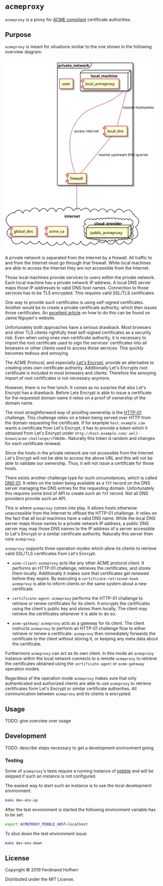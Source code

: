 # `acmeproxy`

`acmeproxy` is a proxy for [ACME
compliant](https://tools.ietf.org/html/rfc8555) certificate authorities.

## Purpose

`acmeproxy` is meant for situations similar to the one shown in the following
overview diagram:

![Overview](doc/img/overview.svg)

A private network is separated from the Internet by a firewall. All
traffic to and from the Internet must go through that firewall. While
local machines are able to access the Internet they are not accessible
from the Internet.

Those local machines provide services to users within the private
network. Each local machine has a private network IP address. A local
DNS server maps those IP addresses to valid DNS host names. Connection
to those services has to be TLS encrypted. This requires valid SSL/TLS
certificates.

One way to provide such certificates is using self-signed certificates.
Another would be to create a private certificate authority, which then
issues those certificates. An [excellent
article](https://jamielinux.com/docs/openssl-certificate-authority/index.html)
on how to do this can be found on Jamie Nguyen's website.

Unfortunately both approaches have a serious drawback. Most browsers and
other TLS clients rightfully treat self-signed certificates as
a security risk. Even when using ones own certificate authority, it is
necessary to import the root certificate used to sign the services'
certificates into all browsers or other clients used to access those
services. This quickly becomes tedious and annoying.

The ACME Protocol, and especially [Let's
Encrypt](https://letsencrypt.org/), provide an alternative to creating
ones own certificate authority. Additionally Let's Encrypts root
certificate is included in most browsers and clients. Therefore the
annoying import of root certificates is not necessary anymore.

However, there is no free lunch. It comes as no surprise that also Let's
Encrypt has a drawback. Before Lets Encrypt is able to issue
a certificate for the requested domain name it relies on a proof of
ownership of the domain name.

The most straightforward way of proofing ownership is the
[HTTP-01](https://letsencrypt.org/docs/challenge-types/) challenge. This
challenge relies on a token being served over HTTP from the domain
requesting the certificate. If for example `host.example.com` wants
a certificate from Let's Encrypt, it has to provide a token which it
obtained from Let's Encrypt under
`http://host.example.com/.well-known/acme-challenge/<TOKEN>`. Naturally
this token is random and changes for each certificate renewal.

Since the hosts in the private network are not accessible from the
Internet Let's Encrypt will not be able to access the above URL and this
will not be able to validate our ownership. Thus, it will not issue
a certificate for those hosts.

There exists another challenge type for such circumstances, which is
called [DNS-01](https://letsencrypt.org/docs/challenge-types/). It
relies on the token being available as a `TXT` record on the DNS server
managing the DNS entries for the requesting domain. Unfortunately this
requires some kind of API to create such an `TXT` record. Not all DNS
providers provide such an API.

This is where `acmeproxy` comes into play. It allows hosts otherwise
unaccessible from the Internet to offload the HTTP-01 challenge. It
relies on the fact that all local machines have a valid DNS name. While
the local DNS server maps those names to a private network IP address,
a public DNS server may map those DNS names to the IP address of
a server accessible to Let's Encrypt or a similar certificate authority.
Naturally this server then runs `acmeproxy`.

`acmeproxy` supports three operation modes which allow its clients to
retrieve valid SSL/TLS certificates from Let's Encrypt.

* `acme-client`: `acmeproxy` acts like any other ACME protocol client.
  It performs an HTTP-01 challenge, retrieves the certificates, and
  stores them locally. Additionally it makes sure that certificates get
  renewed before they expire. By executing
  a `certificate-retrieved-hook` `acmeproxy` is able to inform clients
  on the same system about a new certificate.

* `certificate-agent`: `acmeproxy` performs the HTTP-01 challenge to
  retrieve or renew certificates for its client. It encrypts the
  certificates using the client's public key and stores them locally.
  The client may retrieve the certificates whenever it is able to do so.

* `acme-gateway`: `acmeproxy` acts as a gateway for its client. The
  client instructs `acmeproxy` to perform an HTTP-01 challenge flow to
  either retrieve or renew a certificate. `acmeproxy` then immediately
  forwards the certificate to the client without storing it, or keeping
  any meta data about the certificate.

Furthermore `acmeproxy` can act as its own client. In this mode an
`acmeproxy` instance within the local network connects to a remote
`acmeproxy` to retrieve the certificates obtained using the
`certificate-agent` or `acme-gateway` operation modes.

Regardless of the operation mode `acmeproxy` makes sure that only
authenticated and authorized clients are able to use `acmeproxy` to
retrieve certificates form Let's Encrypt or similar certificate
authorities. All communication between `acmeproxy` and its clients is
encrypted.

## Usage

TODO: give overview over usage

## Development

TODO: describe steps necessary to get a development environment going

### Testing

Some of `acmeproxy`'s tests require a running instance of
[pebble](https://github.com/letsencrypt/pebble) and will be skipped if
such an instance is not configured.

The easiest way to start such an instance is to use the
local development environment:

```sh
make dev-env-up
```

After the test environment is started the following environment variable
has to be set:

```sh
export ACMEPROXY_PEBBLE_HOST=localhost
```

To shut down the test environment issue:

```sh
make dev-env-down
```

## License

Copyright © 2019 Ferdinand Hofherr

Distributed under the MIT License.
